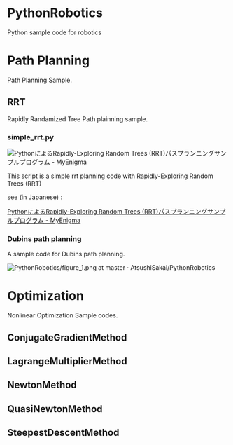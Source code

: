# PythonRobotics
Python sample code for robotics

# Path Planning

Path Planning Sample.

## RRT 

Rapidly Randamized Tree Path plainning sample.

### simple_rrt.py

![PythonによるRapidly-Exploring Random Trees (RRT)パスプランニングサンプルプログラム - MyEnigma](http://cdn-ak.f.st-hatena.com/images/fotolife/m/meison_amsl/20160320/20160320175657.png)

This script is a simple rrt planning code with Rapidly-Exploring Random Trees (RRT)

see (in Japanese) :

[PythonによるRapidly-Exploring Random Trees (RRT)パスプランニングサンプルプログラム - MyEnigma](http://myenigma.hatenablog.com/entry/2016/03/23/092002) 


### Dubins path planning

A sample code for Dubins path planning.

![PythonRobotics/figure_1.png at master · AtsushiSakai/PythonRobotics](https://github.com/AtsushiSakai/PythonRobotics/blob/master/scripts/PathPlanning/DubinsPath/figures/figure_1.png)


# Optimization

Nonlinear Optimization Sample codes.

## ConjugateGradientMethod

## LagrangeMultiplierMethod

## NewtonMethod

## QuasiNewtonMethod

## SteepestDescentMethod
